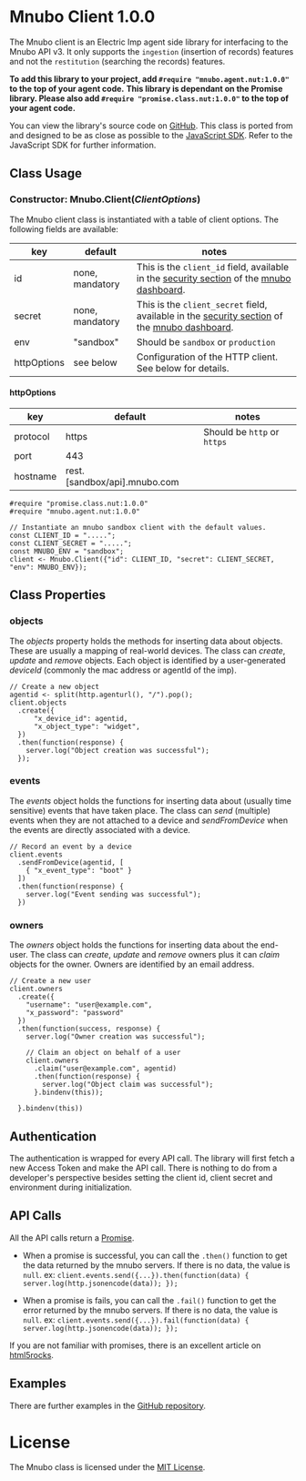 # Mnubo Client 1.0.0

The Mnubo client is an Electric Imp agent side library for interfacing to the Mnubo API v3. It only supports the `ingestion` (insertion of records) features and not the `restitution` (searching the records) features.

**To add this library to your project, add `#require "mnubo.agent.nut:1.0.0"` to the top of your agent code.**
**This library is dependant on the Promise library. Please also add `#require "promise.class.nut:1.0.0"` to the top of your agent code.**

You can view the library's source code on [GitHub](https://github.com/electricimp/mnubo/tree/v1.0.0).
This class is ported from and designed to be as close as possible to the [JavaScript SDK](https://github.com/mnubo/mnubo-js-sdk). Refer to the JavaScript SDK for further information.

## Class Usage

### Constructor: Mnubo.Client(*ClientOptions*)

The Mnubo client class is instantiated with a table of client options. The following fields are available:

| key         | default         | notes                                                                               |
| ----------- | --------------- | ----------------------------------------------------------------------------------- |
| id          | none, mandatory | This is the `client_id` field, available in the [security section](https://sop.mtl.mnubo.com/apps/security?a=p#/) of the [mnubo dashboard](https://sop.mtl.mnubo.com/apps/).  |
| secret      | none, mandatory | This is the `client_secret` field, available in the [security section](https://sop.mtl.mnubo.com/apps/security?a=p#/) of the [mnubo dashboard](https://sop.mtl.mnubo.com/apps/).  |
| env         | "sandbox"       | Should be `sandbox` or `production` |
| httpOptions | see below       | Configuration of the HTTP client. See below for details.    |

#### httpOptions

| key         | default                       | notes                        |
| ----------- | ----------------------------- | -----------------------------|
| protocol    | https                         | Should be `http` or `https`  |
| port        | 443                           |                              |
| hostname    | rest.[sandbox/api].mnubo.com  |                              |

```squirrel
#require "promise.class.nut:1.0.0"
#require "mnubo.agent.nut:1.0.0"

// Instantiate an mnubo sandbox client with the default values.
const CLIENT_ID = ".....";
const CLIENT_SECRET = ".....";
const MNUBO_ENV = "sandbox";
client <- Mnubo.Client({"id": CLIENT_ID, "secret": CLIENT_SECRET, "env": MNUBO_ENV});
```

## Class Properties

### objects

The *objects* property holds the methods for inserting data about objects. These are usually a mapping of real-world devices. The class can *create*, *update* and *remove* objects. Each object is identified by a user-generated *deviceId* (commonly the mac address or agentId of the imp).


```squirrel
// Create a new object
agentid <- split(http.agenturl(), "/").pop();
client.objects
  .create({
      "x_device_id": agentid,
      "x_object_type": "widget",
  })
  .then(function(response) {
    server.log("Object creation was successful");
  });
```

### events

The *events* object holds the functions for inserting data about (usually time sensitive) events that have taken place. The class can *send* (multiple) events when they are not attached to a device and *sendFromDevice* when the events are directly associated with a device.


```squirrel
// Record an event by a device
client.events
  .sendFromDevice(agentid, [
    { "x_event_type": "boot" }
  ])
  .then(function(response) {
    server.log("Event sending was successful");
  })
```

### owners

The *owners* object holds the functions for inserting data about the end-user. The class can *create*, *update* and *remove* owners plus it can *claim* objects for the owner. Owners are identified by an email address.

```squirrel
// Create a new user
client.owners
  .create({
    "username": "user@example.com",
    "x_password": "password"
  })
  .then(function(success, response) {
    server.log("Owner creation was successful");

    // Claim an object on behalf of a user
    client.owners
      .claim("user@example.com", agentid)
      .then(function(response) {
        server.log("Object claim was successful");
      }.bindenv(this));

  }.bindenv(this))
```

## Authentication

The authentication is wrapped for every API call. The library will first fetch a new Access Token and make the API call. There is nothing to do from a developer's perspective besides setting the client id, client secret and environment during initialization.

## API Calls

All the API calls return a [Promise](https://developer.mozilla.org/en-US/docs/Mozilla/JavaScript_code_modules/Promise.jsm/Promise).

- When a promise is successful, you can call the `.then()` function to get the data returned by the mnubo servers. If there is no data, the value is `null`. ex: `client.events.send({...}).then(function(data) { server.log(http.jsonencode(data)); });`

- When a promise is fails, you can call the `.fail()` function to get the error returned by the mnubo servers. If there is no data, the value is `null`. ex: `client.events.send({...}).fail(function(data) { server.log(http.jsonencode(data)); });`

If you are not familiar with promises, there is an excellent article on [html5rocks](http://www.html5rocks.com/en/tutorials/es6/promises/).


## Examples

There are further examples in the [GitHub repository](https://github.com/electricimp/mnubo/tree/v1.0.0).

# License

The Mnubo class is licensed under the [MIT License](./LICENSE.txt).
